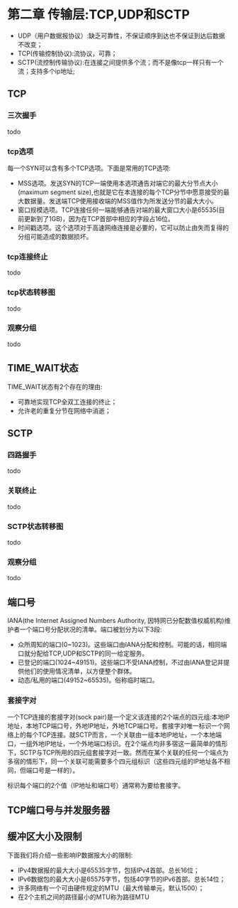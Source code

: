 # 第二章 传输层:TCP,UDP和SCTP
- UDP（用户数据报协议）:缺乏可靠性，不保证顺序到达也不保证到达后数据不改变；
- TCP(传输控制协议):流协议，可靠；
- SCTP(流控制传输协议):在连接之间提供多个流；而不是像tcp一样只有一个流；支持多个ip地址;

## TCP
### 三次握手
todo

### tcp选项
每一个SYN可以含有多个TCP选项。下面是常用的TCP选项:
- MSS选项。发送SYN的TCP一端使用本选项通告对端它的最大分节点大小(maximum segment size),也就是它在本连接的每个TCP分节中愿意接受的最大数据量。发送端TCP使用接收端的MSS值作为所发送分节的最大大小。
- 窗口规模选项。TCP连接任何一端能够通告对端的最大窗口大小是65535(目前更新到了1GB)，因为在TCP首部中相应的字段占16位。
- 时间戳选项。这个选项对于高速网络连接是必要的，它可以防止由失而复得的分组可能造成的数据损坏。

### tcp连接终止
todo

### tcp状态转移图
todo

### 观察分组
todo

## TIME_WAIT状态
TIME_WAIT状态有2个存在的理由:
- 可靠地实现TCP全双工连接的终止；
- 允许老的重复分节在网络中消逝；

## SCTP
### 四路握手
todo

### 关联终止
todo

### SCTP状态转移图
todo

### 观察分组
todo

## 端口号
IANA(the Internet Assigned Numbers Authority, 因特网已分配数值权威机构)维护者一个端口号分配状况的清单。端口被划分为以下3段:
- 众所周知的端口(0~1023)。这些端口由IANA分配和控制。可能的话，相同端口就分配给TCP,UDP和SCTP的同一给定服务。
- 已登记的端口(1024~49151)。这些端口不受IANA控制，不过由IANA登记并提供他们的使用情况清单，以方便整个群体。
- 动态/私用的端口(49152~65535)。俗称临时端口。

### 套接字对
一个TCP连接的套接字对(sock pair)是一个定义该连接的2个端点的四元组:本地IP地址，本地TCP端口号，外地IP地址，外地TCP端口号。套接字对唯一标识一个网络上的每个TCP连接。就SCTP而言，一个关联由一组本地IP地址，一个本地端口，一组外地IP地址，一个外地端口标识。在2个端点均非多宿这一最简单的情形下，SCTP与TCP所用的四元组套接字对一致。然而在某个关联的任何一个端点为多宿的情形下，同一个关联可能需要多个四元组标识（这些四元组的IP地址各不相同，但端口号是一样的）。

标识每个端口的2个值（IP地址和端口号）通常称为要给套接字。

## TCP端口号与并发服务器

## 缓冲区大小及限制
下面我们将介绍一些影响IP数据报大小的限制:
- IPv4数据报的最大大小是65535字节，包括IPv4首部。总长16位；
- IPv6数据包的最大大小是65575字节，包括40字节的IPv6首部。总长14位；
- 许多网络有一个可由硬件规定的MTU（最大传输单元，默认1500）；
- 在2个主机之间的路径最小的MTU称为路径MTU